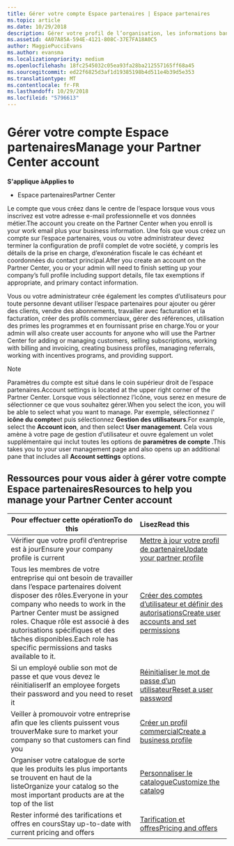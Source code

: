 ```yaml
---
title: Gérer votre compte Espace partenaires | Espace partenaires
ms.topic: article
ms.date: 10/29/2018
description: Gérer votre profil de l’organisation, les informations bancaires et fiscaux et vos utilisateurs.
ms.assetid: 4A07A85A-594E-4121-808C-37E7FA18A0C5
author: MaggiePucciEvans
ms.author: evansma
ms.localizationpriority: medium
ms.openlocfilehash: 18fc2545032c05ea93fa28ba212557165ff68a45
ms.sourcegitcommit: ed22f6825d3af1d19385198b4d511e4b39d5e353
ms.translationtype: MT
ms.contentlocale: fr-FR
ms.lasthandoff: 10/29/2018
ms.locfileid: "5796613"
---
```

# <a name="manage-your-partner-center-account"></a><span data-ttu-id="ef60f-103">Gérer votre compte Espace partenaires</span><span class="sxs-lookup"><span data-stu-id="ef60f-103">Manage your Partner Center account</span></span>

**<span data-ttu-id="ef60f-104">S'applique à</span><span class="sxs-lookup"><span data-stu-id="ef60f-104">Applies to</span></span>**

-  <span data-ttu-id="ef60f-105">Espace partenaires</span><span class="sxs-lookup"><span data-stu-id="ef60f-105">Partner Center</span></span>

<span data-ttu-id="ef60f-106">Le compte que vous créez dans le centre de l’espace lorsque vous vous inscrivez est votre adresse e-mail professionnelle et vos données métier.</span><span class="sxs-lookup"><span data-stu-id="ef60f-106">The account you create on the Partner Center when you enroll is your work email plus your business information.</span></span> <span data-ttu-id="ef60f-107">Une fois que vous créez un compte sur l’espace partenaires, vous ou votre administrateur devez terminer la configuration de profil complet de votre société, y compris les détails de la prise en charge, d’exonération fiscale le cas échéant et coordonnées du contact principal.</span><span class="sxs-lookup"><span data-stu-id="ef60f-107">After you create an account on the Partner Center, you or your admin will need to finish setting up your company’s full profile including support details, file tax exemptions if appropriate, and primary contact information.</span></span> 

<span data-ttu-id="ef60f-108">Vous ou votre administrateur crée également les comptes d’utilisateurs pour toute personne devant utiliser l’espace partenaires pour ajouter ou gérer des clients, vendre des abonnements, travailler avec facturation et la facturation, créer des profils commerciaux, gérer des références, utilisation des primes les programmes et en fournissant prise en charge.</span><span class="sxs-lookup"><span data-stu-id="ef60f-108">You or your admin will also create user accounts for anyone who will use the Partner Center for adding or managing customers, selling subscriptions, working with billing and invoicing, creating business profiles, managing referrals, working with incentives programs, and providing support.</span></span>

>[!NOTE]
><span data-ttu-id="ef60f-109">Paramètres du compte est situé dans le coin supérieur droit de l’espace partenaires.</span><span class="sxs-lookup"><span data-stu-id="ef60f-109">Account settings is located at the upper right corner of the Partner Center.</span></span> <span data-ttu-id="ef60f-110">Lorsque vous sélectionnez l’icône, vous serez en mesure de sélectionner ce que vous souhaitez gérer.</span><span class="sxs-lookup"><span data-stu-id="ef60f-110">When you select the icon, you will be able to select what you want to manage.</span></span> <span data-ttu-id="ef60f-111">Par exemple, sélectionnez l' **icône du compte**et puis sélectionnez **Gestion des utilisateurs**.</span><span class="sxs-lookup"><span data-stu-id="ef60f-111">For example, select the **Account icon**, and then select **User management**.</span></span> <span data-ttu-id="ef60f-112">Cela vous amène à votre page de gestion d’utilisateur et ouvre également un volet supplémentaire qui inclut toutes les options de **paramètres de compte** .</span><span class="sxs-lookup"><span data-stu-id="ef60f-112">This takes you to your user management page and also opens up an additional pane that includes all **Account settings** options.</span></span>


## <a name="resources-to-help-you-manage-your-partner-center-account"></a><span data-ttu-id="ef60f-113">Ressources pour vous aider à gérer votre compte Espace partenaires</span><span class="sxs-lookup"><span data-stu-id="ef60f-113">Resources to help you manage your Partner Center account</span></span>

|**<span data-ttu-id="ef60f-114">Pour effectuer cette opération</span><span class="sxs-lookup"><span data-stu-id="ef60f-114">To do this</span></span>**   |**<span data-ttu-id="ef60f-115">Lisez</span><span class="sxs-lookup"><span data-stu-id="ef60f-115">Read this</span></span>**   |
|-----------------------|:-----------------------|
|<span data-ttu-id="ef60f-116">Vérifier que votre profil d’entreprise est à jour</span><span class="sxs-lookup"><span data-stu-id="ef60f-116">Ensure your company profile is current</span></span>   |[<span data-ttu-id="ef60f-117">Mettre à jour votre profil de partenaire</span><span class="sxs-lookup"><span data-stu-id="ef60f-117">Update your partner profile</span></span>](update-your-partner-profile.md)|
|<span data-ttu-id="ef60f-118">Tous les membres de votre entreprise qui ont besoin de travailler dans l’espace partenaires doivent disposer des rôles.</span><span class="sxs-lookup"><span data-stu-id="ef60f-118">Everyone in your company who needs to work in the Partner Center must be assigned roles.</span></span> <span data-ttu-id="ef60f-119">Chaque rôle est associé à des autorisations spécifiques et des tâches disponibles.</span><span class="sxs-lookup"><span data-stu-id="ef60f-119">Each role has specific permissions and tasks available to it.</span></span>|[<span data-ttu-id="ef60f-120">Créer des comptes d’utilisateur et définir des autorisations</span><span class="sxs-lookup"><span data-stu-id="ef60f-120">Create user accounts and set permissions</span></span>](create-user-accounts-and-set-permissions.md)|
|<span data-ttu-id="ef60f-121">Si un employé oublie son mot de passe et que vous devez le réinitialiser</span><span class="sxs-lookup"><span data-stu-id="ef60f-121">If an employee forgets their password and you need to reset it</span></span>  |[<span data-ttu-id="ef60f-122">Réinitialiser le mot de passe d’un utilisateur</span><span class="sxs-lookup"><span data-stu-id="ef60f-122">Reset a user password</span></span>](reset-a-user-password.md)|
|<span data-ttu-id="ef60f-123">Veiller à promouvoir votre entreprise afin que les clients puissent vous trouver</span><span class="sxs-lookup"><span data-stu-id="ef60f-123">Make sure to market your company so that customers can find you</span></span>   |[<span data-ttu-id="ef60f-124">Créer un profil commercial</span><span class="sxs-lookup"><span data-stu-id="ef60f-124">Create a business profile</span></span>](create-a-marketing-profile.md)|
|<span data-ttu-id="ef60f-125">Organiser votre catalogue de sorte que les produits les plus importants se trouvent en haut de la liste</span><span class="sxs-lookup"><span data-stu-id="ef60f-125">Organize your catalog so the most important products are at the top of the list</span></span>   |[<span data-ttu-id="ef60f-126">Personnaliser le catalogue</span><span class="sxs-lookup"><span data-stu-id="ef60f-126">Customize the catalog</span></span>](customize-the-catalog.md)|
|<span data-ttu-id="ef60f-127">Rester informé des tarifications et offres en cours</span><span class="sxs-lookup"><span data-stu-id="ef60f-127">Stay up-to-date with current pricing and offers</span></span>   |[<span data-ttu-id="ef60f-128">Tarification et offres</span><span class="sxs-lookup"><span data-stu-id="ef60f-128">Pricing and offers</span></span>](pricing-and-offers.md)|













 

 



